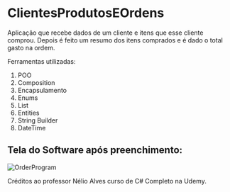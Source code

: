 # ClientesProdutosEOrdens
Aplicação que recebe dados de um cliente e itens que esse cliente comprou. Depois é feito um resumo dos itens comprados e é dado o total gasto na ordem.

Ferramentas utilizadas:

<ol>
  <li>POO</li>
  <li>Composition</li>
  <li>Encapsulamento</li>
  <li>Enums</li>
  <li>List</li>
  <li>Entities</li>
  <li>String Builder</li>
  <li>DateTime</li>
</ol>

## Tela do Software após preenchimento:

![OrderProgram](https://user-images.githubusercontent.com/35302072/153772042-60e6a9a0-510b-4701-9552-e081be7561b4.PNG)


Créditos ao professor Nélio Alves curso de C# Completo na Udemy.
